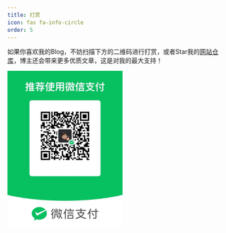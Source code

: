 ```yaml
---
title: 打赏
icon: fas fa-info-circle
order: 5
---
```


如果你喜欢我的Blog，不妨扫描下方的二维码进行打赏，或者Star我的[网站仓库](https://www.github.com/YURLAK/YURLAK.github.io)，博主还会带来更多优质文章，这是对我的最大支持！

<img src="/assets/img/donation.jpg" alt="drawing" style="width:260px;"/>